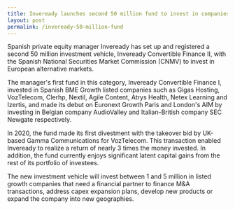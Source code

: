 ```yaml
---
title: Inveready launches second 50 million fund to invest in companies listed on European alternative markets 
layout: post
permalink: /inveready-50-million-fund
---
```


Spanish private equity manager Inveready has set up and registered a second 50 million investment vehicle, Inveready Convertible Finance II, with the Spanish National Securities Market Commission (CNMV) to invest in European alternative markets. 

The manager's first fund in this category, Inveready Convertible Finance I, invested in Spanish BME Growth listed companies such as Gigas Hosting, VozTelecom, Clerhp, Nextil, Agile Content, Atrys Health, Netex Learning and Izertis, and made its debut on Euronext Growth Paris and London's AIM by investing in Belgian company AudioValley and Italian-British company SEC Newgate respectively.  

In 2020, the fund made its first divestment with the takeover bid by UK-based Gamma Communications for VozTelecom. This transaction enabled Inveready to realize a return of nearly 3 times the money invested. In addition, the fund currently enjoys significant latent capital gains from the rest of its portfolio of investees. 

The new investment vehicle will invest between 1 and 5 million in listed growth companies that need a financial partner to finance M&A transactions, address capex expansion plans, develop new products or expand the company into new geographies.
